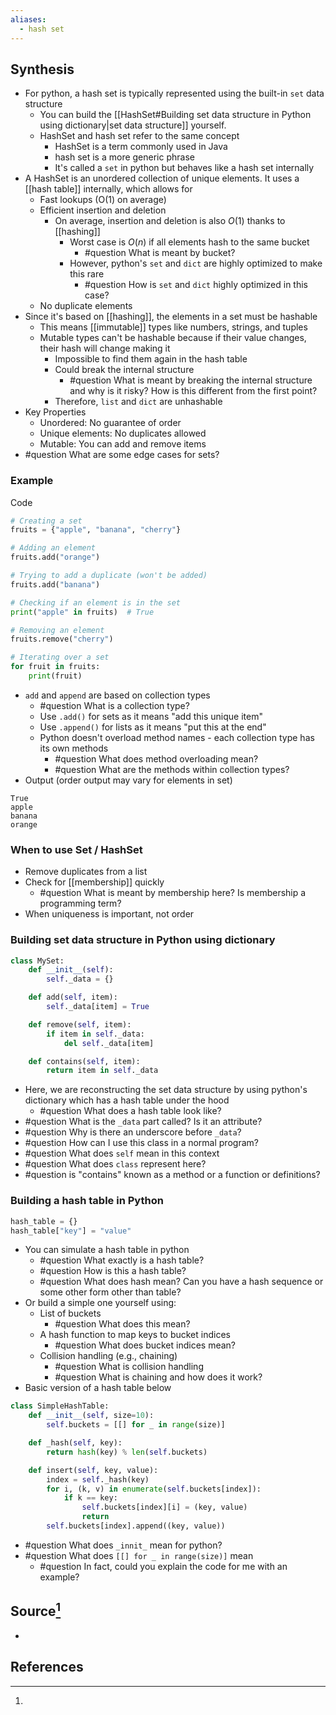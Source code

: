 ```yaml
---
aliases:
  - hash set
---
```

## Synthesis
- For python, a hash set is typically represented using the built-in `set` data structure
	- You can build the [[HashSet#Building set data structure in Python using dictionary|set data structure]] yourself.
	- HashSet and hash set refer to the same concept
		- HashSet is a term commonly used in Java
		- hash set is a more generic phrase
		- It's called a `set` in python but behaves like a hash set internally 
- A HashSet is an unordered collection of unique elements. It uses a [[hash table]] internally, which allows for
	- Fast lookups (O(1) on average)
	- Efficient insertion and deletion
		- On average, insertion and deletion is also $O(1)$ thanks to [[hashing]]
			- Worst case is $O(n)$ if all elements hash to the same bucket
				- #question What is meant by bucket?
			- However, python's `set` and `dict` are highly optimized to make this rare
				- #question How is `set` and `dict` highly optimized in this case?
	- No duplicate elements
- Since it's based on [[hashing]], the elements in a set must be hashable 
	- This means [[immutable]] types like numbers, strings, and tuples
	- Mutable types can't be hashable because if their value changes, their hash will change making it
		- Impossible to find them again in the hash table
		- Could break the internal structure
			- #question What is meant by breaking the internal structure and why is it risky? How is this different from the first point?
		- Therefore, `list` and `dict` are unhashable
- Key Properties
	- Unordered: No guarantee of order
	- Unique elements: No duplicates allowed
	- Mutable: You can add and remove items
- #question What are some edge cases for sets?

### Example
Code
```python
# Creating a set
fruits = {"apple", "banana", "cherry"}

# Adding an element
fruits.add("orange")

# Trying to add a duplicate (won't be added)
fruits.add("banana")

# Checking if an element is in the set
print("apple" in fruits)  # True

# Removing an element
fruits.remove("cherry")

# Iterating over a set
for fruit in fruits:
    print(fruit)
```

- `add` and `append` are based on collection types
	- #question What is a collection type?
	- Use  `.add()` for sets as it means "add this unique item"
	- Use `.append()` for lists as it means "put this at the end"
	- Python doesn't overload method names - each collection type has its own methods
		- #question What does method overloading mean?
		- #question What are the methods within collection types?
- Output (order output may vary for elements in set)
```
True
apple
banana
orange
```

### When to use Set / HashSet
- Remove duplicates from a list
- Check for [[membership]] quickly
	- #question What is meant by membership here? Is membership a programming term?
- When uniqueness is important, not order

### Building set data structure in Python using dictionary
```python
class MySet:
    def __init__(self):
        self._data = {}

    def add(self, item):
        self._data[item] = True

    def remove(self, item):
        if item in self._data:
            del self._data[item]

    def contains(self, item):
        return item in self._data
```
- Here, we are reconstructing the set data structure by using python's dictionary which has a hash table under the hood
	- #question What does a hash table look like?
- #question What is the `_data` part called? Is it an attribute?
- #question Why is there an underscore before `_data`?
- #question How can I use this class in a normal program? 
- #question What does `self` mean in this context
- #question What does `class` represent here?
- #question is "contains" known as a method or a function or definitions?

### Building a hash table in Python
```python
hash_table = {}
hash_table["key"] = "value"
```
- You can simulate a hash table in python 
	- #question What exactly is a hash table?
	- #question How is this a hash table? 
	- #question What does hash mean? Can you have a hash sequence or some other form other than table?
- Or build a simple one yourself using:
	- List of buckets
		- #question What does this mean?
	- A hash function to map keys to bucket indices
		- #question What does bucket indices mean?
	- Collision handling (e.g., chaining)
		- #question What is collision handling
		- #question What is chaining and how does it work?
- Basic version of a hash table below
```python
class SimpleHashTable:
    def __init__(self, size=10):
        self.buckets = [[] for _ in range(size)]

    def _hash(self, key):
        return hash(key) % len(self.buckets)

    def insert(self, key, value):
        index = self._hash(key)
        for i, (k, v) in enumerate(self.buckets[index]):
            if k == key:
                self.buckets[index][i] = (key, value)
                return
        self.buckets[index].append((key, value))
```
- #question What does `_innit_` mean for python?
- #question What does `[[] for _ in range(size)]` mean
	- #question In fact, could you explain the code for me with an example?
## Source[^1]
- 
## References

[^1]: 